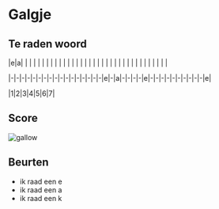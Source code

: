 # Galgje

## Te raden woord

|e|a| | | | | | | | | | | | | | | | | | | | | | | | | | | | | | | | | | |

|-|-|-|-|-|-|-|-|-|-|-|-|-|-|-|-|-|e|-|a|-|-|-|-|e|-|-|-|-|-|-|-|-|-|-|e|

|1|2|3|4|5|6|7|

## Score
![gallow](./images/1.png)

## Beurten
* ik raad een e
* ik raad een a
* ik raad een k
